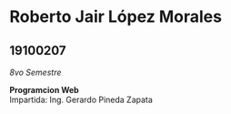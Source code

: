 # Roberto Jair López Morales # 
## 19100207

*8vo Semestre*

**Programcion Web**  
Impartida: Ing. Gerardo Pineda Zapata  
